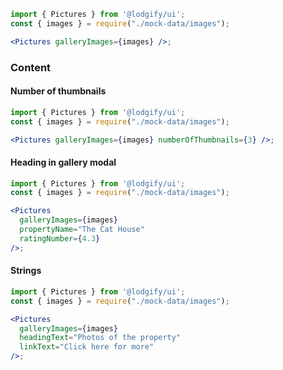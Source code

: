 ```jsx
import { Pictures } from '@lodgify/ui';
const { images } = require("./mock-data/images");

<Pictures galleryImages={images} />;
```

### Content

#### Number of thumbnails

```jsx
import { Pictures } from '@lodgify/ui';
const { images } = require("./mock-data/images");

<Pictures galleryImages={images} numberOfThumbnails={3} />;
```

#### Heading in gallery modal

```jsx
import { Pictures } from '@lodgify/ui';
const { images } = require("./mock-data/images");

<Pictures
  galleryImages={images}
  propertyName="The Cat House"
  ratingNumber={4.3}
/>;
```

#### Strings

```jsx
import { Pictures } from '@lodgify/ui';
const { images } = require("./mock-data/images");

<Pictures
  galleryImages={images}
  headingText="Photos of the property"
  linkText="Click here for more"
/>;
```

